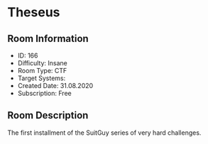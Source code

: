 ﻿# Theseus

## Room Information
- ID: 166
- Difficulty: Insane
- Room Type: CTF
- Target Systems: 
- Created Date: 31.08.2020
- Subscription: Free

## Room Description
The first installment of the SuitGuy series of very hard challenges.
